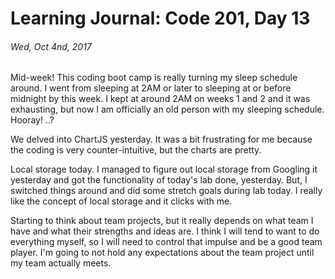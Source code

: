 # Learning Journal: Code 201, Day 13
###### Wed, Oct 4nd, 2017

Mid-week! This coding boot camp is really turning my sleep schedule around. I went from sleeping at 2AM or later to sleeping at or before midnight by this week. I kept at around 2AM on weeks 1 and 2 and it was exhausting, but now I am officially an old person with my sleeping schedule. Hooray! ..?

We delved into ChartJS yesterday. It was a bit frustrating for me because the coding is very counter-intuitive, but the charts are pretty.

Local storage today. I managed to figure out local storage from Googling it yesterday and got the functionality of today's lab done, yesterday. But, I switched things around and did some stretch goals during lab today. I really like the concept of local storage and it clicks with me.

Starting to think about team projects, but it really depends on what team I have and what their strengths and ideas are. I think I will tend to want to do everything myself, so I will need to control that impulse and be a good team player. I'm going to not hold any expectations about the team project until my team actually meets.
